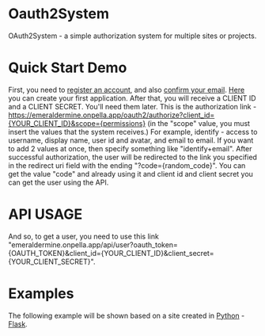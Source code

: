 # Oauth2System

OAuth2System - a simple authorization system for multiple sites or projects.

# Quick Start Demo

First, you need to [register an account](https://emeraldermine.onpella.app/registration), and also [confirm your email](https://emeraldermine.onpella.app/account/email_confirm). [Here](https://emeraldermine.onpella.app/apps) you can create your first application. After that, you will receive a CLIENT ID and a CLIENT SECRET. You'll need them later.
This is the authorization link - https://emeraldermine.onpella.app/oauth2/authorize?client_id={YOUR_CLIENT_ID}&scope={permissions} (in the "scope" value, you must insert the values that the system receives.) 
For example, identify - access to username, display name, user id and avatar, and email to email. If you want to add 2 values at once, then specify something like "identify+email". 
After successful authorization, the user will be redirected to the link you specified in the redirect uri field with the ending "?code={random_code}". You can get the value "code" and already using it and client id and client secret you can get the user using the API.

# API USAGE

And so, to get a user, you need to use this link "emeraldermine.onpella.app/api/user?oauth_token={OAUTH_TOKEN}&client_id={YOUR_CLIENT_ID}&client_secret={YOUR_CLIENT_SECRET}".


# Examples

The following example will be shown based on a site created in [Python](https://www.python.org) - [Flask](https://pypi.org/project/Flask/).
